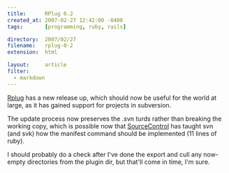 ```yaml
---
title:      RPlug 0.2
created_at: 2007-02-27 12:42:00 -0400
tags:       [programming, ruby, rails]

directory:  2007/02/27
filename:   rplug-0-2
extension:  html

layout:     article
filter:
  - markdown
---
```

[Rplug][] has a new release up, which should now be useful for the world at large, as it has gained support for projects in subversion.

The update process now preserves the .svn turds rather than breaking the working copy, which is possible now that [SourceControl][] has taught svn (and svk) how the manifest command should be implemented (11 lines of ruby).

I should probably do a check after I've done the export and cull any now-empty directories from the plugin dir, but that'll come in time, I'm sure.

[RPlug]: http://rubyforge.org/projects/rplug
[SourceControl]: http://rubyforge.org/projects/sourcecontrol

